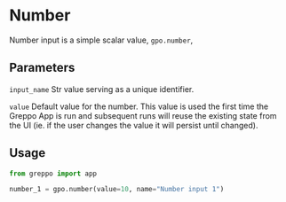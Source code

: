 # Number
Number input is a simple scalar value, `gpo.number`,

## Parameters
`input_name` Str value serving as a unique identifier.

`value` Default value for the number. This value is used the first time the Greppo App is run and subsequent runs will
reuse the existing state from the UI (ie. if the user changes the value it will persist until changed).

## Usage
```python
from greppo import app

number_1 = gpo.number(value=10, name="Number input 1")
```
